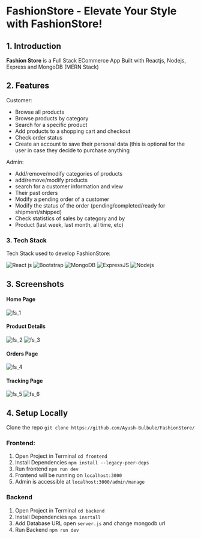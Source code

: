 # FashionStore - Elevate Your Style with FashionStore!

## 1. Introduction

**Fashion Store** is a Full Stack ECommerce App Built with Reactjs, Nodejs, Express and  MongoDB (MERN Stack)

## 2. Features

Customer:
  - Browse all products
  - Browse products by category
  - Search for a specific product
  - Add products to a shopping cart and checkout
  - Check order status
  - Create an account to save their personal data (this is optional for the user in case they decide to purchase anything
    
Admin:
  - Add/remove/modify categories of products
  - add/remove/modify products
  - search for a customer information and view
  - Their past orders
  - Modify a pending order of a customer
  - Modify the status of the order (pending/completed/ready for shipment/shipped)
  - Check statistics of sales by category and by
  - Product (last week, last month, all time, etc)

### 3. Tech Stack

Tech Stack used to develop FashionStore:

![React  js](https://img.shields.io/badge/React-20232A?style=for-the-badge&logo=react&logoColor=61DAFB) ![Bootstrap](https://img.shields.io/badge/Bootstrap-563D7C?style=for-the-badge&logo=bootstrap&logoColor=white) ![MongoDB](https://img.shields.io/badge/MongoDB-4EA94B?style=for-the-badge&logo=mongodb&logoColor=white) ![ExpressJS](https://img.shields.io/badge/Express.js-404D59?style=for-the-badge) ![Nodejs](https://img.shields.io/badge/Node.js-43853D?style=for-the-badge&logo=node.js&logoColor=white)


## 3. Screenshots
#### Home Page
![fs_1](https://github.com/Ayush-Bulbule/FashionStore/assets/69710917/b0e6cbeb-86ab-4188-98bf-8752406ae536)
#### Product Details 
![fs_2](https://github.com/Ayush-Bulbule/FashionStore/assets/69710917/80ab6b41-2fc2-4658-938d-f0768fd702ea)
![fs_3](https://github.com/Ayush-Bulbule/FashionStore/assets/69710917/cfe86bda-e65f-4dcd-8ec4-aa1ff4888fcf)
#### Orders Page
![fs_4](https://github.com/Ayush-Bulbule/FashionStore/assets/69710917/bc645e69-a4e0-4892-9d87-5e5f582720c3)
#### Tracking Page
![fs_5](https://github.com/Ayush-Bulbule/FashionStore/assets/69710917/e28a26e6-5f60-4947-bb6b-462d9ad69c67)
![fs_6](https://github.com/Ayush-Bulbule/FashionStore/assets/69710917/633ef549-d18d-4452-a726-e4d6fd4819c5)


## 4. Setup Locally

Clone the repo `git clone https://github.com/Ayush-Bulbule/FashionStore/`
### Frontend:
1. Open Project in Terminal `cd frontend`
2. Install Dependencies `npm install --legacy-peer-deps`
3. Run frontend `npm run dev`
4. Frontend will be running on `localhost:3000`
5. Admin is accessible at `localhost:3000/admin/manage`

### Backend
1. Open Project in Terminal `cd backend`
2. Install Dependencies `npm insrtall`
3. Add Database URL open `server.js` and change mongodb url
4. Run Backend `npm run dev`





